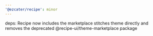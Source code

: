 ```yaml
---
'@ezcater/recipe': minor
---
```


deps: Recipe now includes the marketplace stitches theme directly and removes the deprecated @recipe-ui/theme-marketplace package

